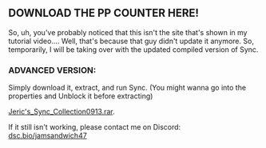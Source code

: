 ## DOWNLOAD THE PP COUNTER HERE!

So, uh, you've probably noticed that this isn't the site that's shown in my tutorial video....
Well, that's because that guy didn't update it anymore. So, temporarily, I will be taking over with the updated compiled version of Sync.

### ADVANCED VERSION:

Simply download it, extract, and run Sync. (You might wanna go into the properties and Unblock it before extracting) 

[Jeric's_Sync_Collection0913.rar](https://github.com/jericjan/jeric-osu-sync/releases/download/9%2F13/Jeric.s_Sync_Collection0913.rar).

If it still isn't working, please contact me on Discord: [dsc.bio/jamsandwich47](dsc.bio/jamsandwich47)
